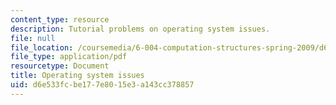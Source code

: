 ```yaml
---
content_type: resource
description: Tutorial problems on operating system issues.
file: null
file_location: /coursemedia/6-004-computation-structures-spring-2009/d6e533fcbe177e8015e3a143cc378857_MIT6_004s09_tutor18.pdf
file_type: application/pdf
resourcetype: Document
title: Operating system issues
uid: d6e533fc-be17-7e80-15e3-a143cc378857
---
```

